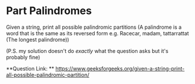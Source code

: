 # Part Palindromes
Given a string, print all possible palindromic partitions
(A palindrome is a word that is the same as its reversed form e.g. Racecar, madam, tattarrattat (The longest palindrome))

(P.S. my solution doesn't do *exactly* what the question asks but it's probably fine)

**Question Link: ** https://www.geeksforgeeks.org/given-a-string-print-all-possible-palindromic-partition/
